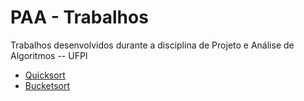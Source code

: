 # PAA - Trabalhos

Trabalhos desenvolvidos durante a disciplina de Projeto e Análise de Algoritmos -- UFPI

* [Quicksort](https://github.com/valneygama/paa-trabalhos/tree/master/quicksort)
* [Bucketsort](https://github.com/valneygama/paa-trabalhos/tree/master/bucketsort)
